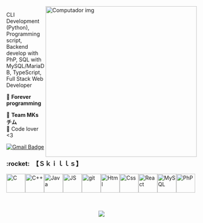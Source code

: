 
<img src="http://teammakarovik.br-web.com/assets/githubimages/pc.png" min-width="400px" max-width="400px" width="400px" align="right" alt="Computador img">

<p align="left"> 
  CLI Development (Python), Programming script, Backend develop with PhP, SQL with MySQL/MariaDB, TypeScript, Full Stack Web Developer
</p>

<p align="left">
  🦄 <strong>Forever programming</strong>
</p>

<p align="left">
  💼 <strong>Team MKs チム </strong><br>
   💌 Code lover <3 
</p>

[![Gmail Badge](http://teammakarovik.br-web.com/assets/githubimages/inputusermakarovik@protonmail.com.svg)](mailto:inputusermakarovik@protonmail.com)
<h3> :rocket: &nbsp;【﻿Ｓｋｉｌｌｓ】
 </h3>
 <div align="left">
  <div style="display: flex;">
    <img width='50px' src='http://teammakarovik.br-web.com/assets/githubimages/clanguage.png' alt='C'>
    <img width='50px' src='http://teammakarovik.br-web.com/assets/githubimages/cplusplus.png' alt='C++'>
    <img width='50px' src='http://teammakarovik.br-web.com/assets/githubimages/java.png' alt='Java'>
    <img width='50px' src='http://teammakarovik.br-web.com/assets/githubimages/js.png' alt='JS'>
    <img width='50px' src='http://teammakarovik.br-web.com/assets/githubimages/git1.png' alt='git'>
    <img width='50px' src='http://teammakarovik.br-web.com/assets/githubimages/html.png' alt='Html'>
    <img width='50px' src='http://teammakarovik.br-web.com/assets/githubimages/css.png' alt='Css'>
    <img width='50px' src='http://teammakarovik.br-web.com/assets/githubimages/react.png' alt='React'>
    <img width='50px' src='http://teammakarovik.br-web.com/assets/githubimages/mysql.png' alt='MySQL'>
    <img width='50px' src='http://teammakarovik.br-web.com/assets/githubimages/php.png' alt='PhP'>
    
  </div>
 </div>
<br/>
<br/>
<p align='center'><img src="http://teammakarovik.br-web.com/assets/githubimages/loveyou.gif"></p>

